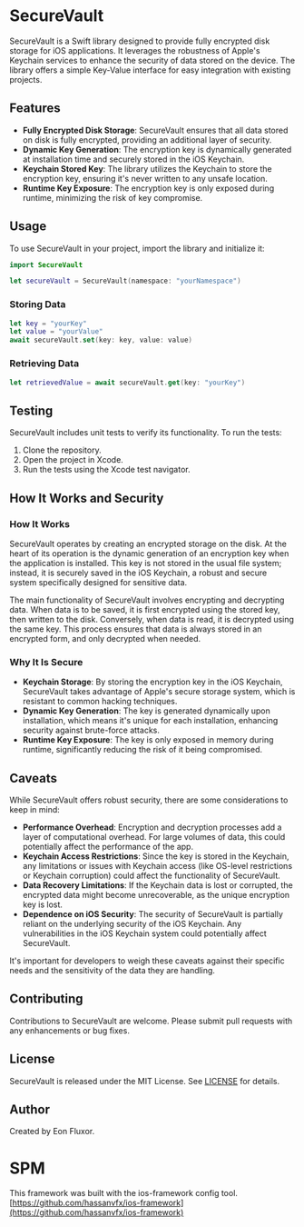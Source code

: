 
# SecureVault

SecureVault is a Swift library designed to provide fully encrypted disk storage for iOS applications. It leverages the robustness of Apple's Keychain services to enhance the security of data stored on the device. The library offers a simple Key-Value interface for easy integration with existing projects.

## Features

- **Fully Encrypted Disk Storage**: SecureVault ensures that all data stored on disk is fully encrypted, providing an additional layer of security.
- **Dynamic Key Generation**: The encryption key is dynamically generated at installation time and securely stored in the iOS Keychain.
- **Keychain Stored Key**: The library utilizes the Keychain to store the encryption key, ensuring it's never written to any unsafe location.
- **Runtime Key Exposure**: The encryption key is only exposed during runtime, minimizing the risk of key compromise.

## Usage

To use SecureVault in your project, import the library and initialize it:

```swift
import SecureVault

let secureVault = SecureVault(namespace: "yourNamespace")
```

### Storing Data

```swift
let key = "yourKey"
let value = "yourValue"
await secureVault.set(key: key, value: value)
```

### Retrieving Data

```swift
let retrievedValue = await secureVault.get(key: "yourKey")
```

## Testing

SecureVault includes unit tests to verify its functionality. To run the tests:

1. Clone the repository.
2. Open the project in Xcode.
3. Run the tests using the Xcode test navigator.

## How It Works and Security

### How It Works
SecureVault operates by creating an encrypted storage on the disk. At the heart of its operation is the dynamic generation of an encryption key when the application is installed. This key is not stored in the usual file system; instead, it is securely saved in the iOS Keychain, a robust and secure system specifically designed for sensitive data.

The main functionality of SecureVault involves encrypting and decrypting data. When data is to be saved, it is first encrypted using the stored key, then written to the disk. Conversely, when data is read, it is decrypted using the same key. This process ensures that data is always stored in an encrypted form, and only decrypted when needed.

### Why It Is Secure
- **Keychain Storage**: By storing the encryption key in the iOS Keychain, SecureVault takes advantage of Apple's secure storage system, which is resistant to common hacking techniques.
- **Dynamic Key Generation**: The key is generated dynamically upon installation, which means it's unique for each installation, enhancing security against brute-force attacks.
- **Runtime Key Exposure**: The key is only exposed in memory during runtime, significantly reducing the risk of it being compromised.

## Caveats

While SecureVault offers robust security, there are some considerations to keep in mind:

- **Performance Overhead**: Encryption and decryption processes add a layer of computational overhead. For large volumes of data, this could potentially affect the performance of the app.
- **Keychain Access Restrictions**: Since the key is stored in the Keychain, any limitations or issues with Keychain access (like OS-level restrictions or Keychain corruption) could affect the functionality of SecureVault.
- **Data Recovery Limitations**: If the Keychain data is lost or corrupted, the encrypted data might become unrecoverable, as the unique encryption key is lost.
- **Dependence on iOS Security**: The security of SecureVault is partially reliant on the underlying security of the iOS Keychain. Any vulnerabilities in the iOS Keychain system could potentially affect SecureVault.

It's important for developers to weigh these caveats against their specific needs and the sensitivity of the data they are handling.

## Contributing

Contributions to SecureVault are welcome. Please submit pull requests with any enhancements or bug fixes.

## License

SecureVault is released under the MIT License. See [LICENSE](LICENSE) for details.

## Author

Created by Eon Fluxor.

# SPM 

This framework was built with the ios-framework  config tool.
[https://github.com/hassanvfx/ios-framework](https://github.com/hassanvfx/ios-framework)
